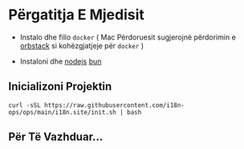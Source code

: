 # Përgatitja E Mjedisit

* Instalo dhe fillo `docker` ( Mac Përdoruesit sugjerojnë përdorimin e [orbstack](https://orbstack.dev) si kohëzgjatjeje për `docker` )

* Instaloni dhe [nodejs](https://nodejs.org/en/download/package-manager) [bun](https://bun.sh/docs/installation)

## Inicializoni Projektin

```
curl -sSL https://raw.githubusercontent.com/i18n-ops/ops/main/i18n.site/init.sh | bash
```

## Për Të Vazhduar…